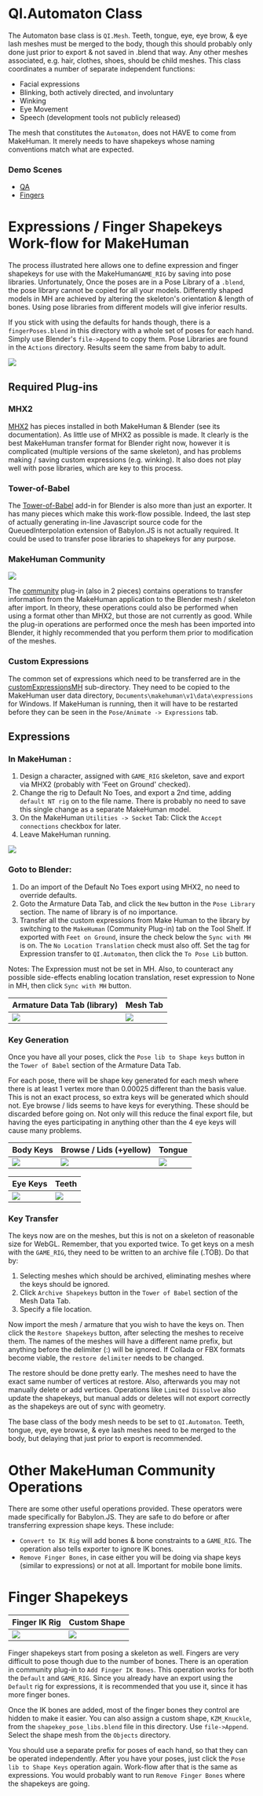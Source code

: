 # QI.Automaton Class #
The Automaton base class is `QI.Mesh`.  Teeth, tongue, eye, eye brow, & eye lash meshes must be merged to the body, though this should probably only done just prior to export & not saved in .blend that way.  Any other meshes associated, e.g. hair, clothes, shoes, should be child meshes.  This class coordinates a number of separate independent functions:
- Facial expressions
- Blinking, both actively directed, and involuntary
- Winking
- Eye Movement
- Speech (development tools not publicly released)

The mesh that constitutes the `Automaton`, does not HAVE to come from MakeHuman.  It merely needs to have shapekeys whose naming conventions match what are expected.

### Demo Scenes ###

- [QA](https://palmer-jc.github.io/scenes/QueuedInterpolation/automaton/index.html)
- [Fingers](https://palmer-jc.github.io/scenes/QueuedInterpolation/finger_shapekeys/index.html)

# Expressions / Finger Shapekeys Work-flow for MakeHuman #

The process illustrated here allows one to define expression and finger shapekeys for use with the MakeHuman`GAME_RIG` by saving into pose libraries.  Unfortunately, Once the poses are in a Pose Library of a `.blend`, the pose library cannot be copied for all your models.  Differently shaped models in MH are achieved by altering the skeleton's orientation & length of bones.  Using pose libraries from different models will give inferior results. 

If you stick with using the defaults for hands though, there is a `fingerPoses.blend` in this directory with a whole set of poses for each hand.  Simply use Blender's `file->Append` to copy them.  Pose Libraries are found in the `Actions` directory.  Results seem the same from baby to adult.

<img src="doc-assist/process.png">

## Required Plug-ins ##

### MHX2 ###
[MHX2](https://thomasmakehuman.wordpress.com/) has pieces installed in both MakeHuman & Blender (see its documentation). As little use of MHX2 as possible is made.  It clearly is the best MakeHuman transfer format for Blender right now, however it is complicated (multiple versions of the same skeleton), and has problems making / saving custom expressions (e.g. winking).  It also does not play well with pose libraries, which are key to this process.

### Tower-of-Babel ###
The [Tower-of-Babel](https://github.com/BabylonJS/Extensions/tree/master/QueuedInterpolation/Blender) add-in for Blender is also more than just an exporter.  It has many pieces which make this work-flow possible.  Indeed, the last step of actually generating in-line Javascript source code for the QueuedInterpolation extension of Babylon.JS is not actually required.  It could be used to transfer pose libraries to shapekeys for any purpose.

### MakeHuman Community ###

<img src="doc-assist/MH_community.jpg">

The [community](https://github.com/makehumancommunity/community-plugins/tree/master/blender_source/MH_Community) plug-in (also in 2 pieces) contains operations to transfer information from the MakeHuman application to the Blender mesh / skeleton after import.  In theory, these operations could also be performed when using a format other than MHX2, but those are not currently as good.  While the plug-in operations are performed once the mesh has been imported into Blender, it highly recommended that you perform them prior to modification of the meshes.

### Custom Expressions ###
The common set of expressions which need to be transferred are in the [customExpressionsMH](./customExpressionsMH) sub-directory.  They need to be copied to the MakeHuman user data directory, `Documents\makehuman\v1\data\expressions` for Windows.  If MakeHuman is running, then it will have to be restarted before they can be seen in the `Pose/Animate -> Expressions` tab.

## Expressions ##
### In MakeHuman : ###

1. Design a character, assigned with `GAME_RIG` skeleton, save and export via MHX2 (probably with 'Feet on Ground' checked).
2. Change the rig to Default No Toes, and export a 2nd time, adding ` default NT rig` on to the file name.  There is probably no need to save this single change as a separate MakeHuman model.
3. On the MakeHuman `Utilities -> Socket` Tab: Click the `Accept connections` checkbox for later.
4. Leave MakeHuman running.

<img src="doc-assist/MH_ServerConnect.jpg">

### Goto to Blender: ###
1. Do an import of the Default No Toes export using MHX2, no need to override defaults.
2. Goto the Armature Data Tab, and click the `New` button in the `Pose Library` section.  The name of library is of no importance.
3. Transfer all the custom expressions from Make Human to the library by switching to the `MakeHuman` (Community Plug-in)  tab on the Tool Shelf.  If exported with `Feet on Ground`, insure the check below the `Sync with MH` is on.  The `No Location Translation` check must also off.  Set the tag for Expression transfer to `QI.Automaton`, then click the `To Pose Lib` button.


Notes: The Expression must not be set in MH.  Also, to counteract any possible side-effects enabling location translation, reset expression to None in MH, then click `Sync with MH` button.

|Armature Data Tab (library) | Mesh Tab |
| --- | --- 
|<img src="doc-assist/ArmatureData.jpg">|<img src="doc-assist/MeshData.jpg">

### Key Generation ###
Once you have all your poses, click the `Pose lib to Shape keys` button in the `Tower of Babel` section of the Armature Data Tab.

For each pose, there will be shape key generated for each mesh where there is at least 1 vertex more than 0.00025 different than the basis value.  This is not an exact process, so extra keys will be generated which should not.  Eye browse / lids seems to have keys for everything.  These should be discarded before going on.  Not only will this reduce the final export file, but having the eyes participating in anything other than the 4 eye keys will cause many problems.

|Body Keys|Browse / Lids (+yellow)| Tongue |
| --- | --- | ---
|<img src="doc-assist/BodyKeys.jpg">|<img src="doc-assist/BrowsKeys.jpg">|<img src="doc-assist/TongueKeys.jpg">


|Eye Keys|Teeth |
| --- | --- 
|<img src="doc-assist/EyeKeys.jpg">|<img src="doc-assist/TeethKeys.jpg">

### Key Transfer ###
The keys now are on the meshes, but this is not on a skeleton of reasonable size for WebGL.  Remember, that you exported twice.  To get keys on a mesh with the `GAME_RIG`, they need to be written to an archive file (.TOB).  Do that by:

1. Selecting meshes which should be archived, eliminating meshes where the keys should be ignored.
2. Click `Archive Shapekeys` button in the `Tower of Babel` section of the Mesh Data Tab.
3. Specify a file location.

Now import the mesh / armature that you wish to have the keys on.  Then click the `Restore Shapekeys` button, after selecting the meshes to receive them.  The names of the meshes will have a different name prefix, but anything before the delimiter (:) will be ignored.  If Collada or FBX formats become viable, the `restore delimiter` needs to be changed.

The restore should be done pretty early. The meshes need to have the exact same number of vertices at restore.  Also, afterwards you may not manually delete or add vertices.  Operations like `Limited Dissolve` also update the shapekeys, but manual adds or deletes will not export correctly as the shapekeys are out of sync with geometry.

The base class of the body mesh needs to be set to `QI.Automaton`.  Teeth, tongue, eye, eye browse, & eye lash meshes need to be merged to the body, but delaying that just prior to export is recommended.

# Other MakeHuman Community Operations #
There are some other useful operations provided.  These operators were made specifically for Babylon.JS.  They are safe to do before or after transferring expression shape keys.  These include:

- `Convert to IK Rig` will add bones & bone constraints to a `GAME_RIG`.  The operation also tells exporter to ignore IK bones.
- `Remove Finger Bones`, in case either you will be doing via shape keys (similar to expressions) or not at all.  Important for mobile bone limits.

# Finger Shapekeys #

|Finger IK Rig | Custom Shape |
| --- | --- |
|<img src="doc-assist/finger_IK_rig.jpg">|<img src="doc-assist/fingerBoneCustShape.jpg">|

Finger shapekeys start from posing a skeleton as well.  Fingers are very difficult to pose though due to the number of bones.  There is an operation in community plug-in to `Add Finger IK Bones`.  This operation works for both the `Default` and `GAME_RIG`.  Since you already have an export using the `Default` rig for expressions, it is recommended that you use it, since it has more finger bones.

Once the IK bones are added, most of the finger bones they control are hidden to make it easier.  You can also assign a custom shape, `KZM_Knuckle`, from the `shapekey_pose_libs.blend` file in this directory.  Use `file->Append`.  Select the shape mesh from the `Objects` directory.

You should use a separate prefix for poses of each hand, so that they can be operated independently.  After you have your poses, just click the `Pose lib to Shape Keys` operation again.  Work-flow after that is the same as expressions.  You would probably want to run `Remove Finger Bones` where the shapekeys are going.




